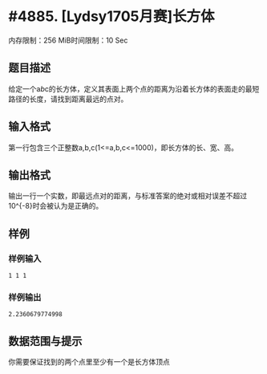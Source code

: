 # #4885. [Lydsy1705月赛]长方体

内存限制：256 MiB时间限制：10 Sec

## 题目描述

给定一个a*b*c的长方体，定义其表面上两个点的距离为沿着长方体的表面走的最短路径的长度，请找到距离最远的点对。

## 输入格式

第一行包含三个正整数a,b,c(1<=a,b,c<=1000)，即长方体的长、宽、高。

## 输出格式

输出一行一个实数，即最远点对的距离，与标准答案的绝对或相对误差不超过10^{-8}时会被认为是正确的。

## 样例

### 样例输入

    
    1 1 1
    

### 样例输出

    
    2.2360679774998
    
    

## 数据范围与提示

 你需要保证找到的两个点里至少有一个是长方体顶点
